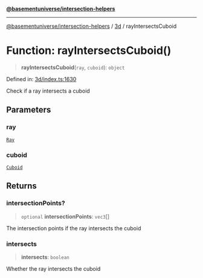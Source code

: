 [**@basementuniverse/intersection-helpers**](../../README.md)

***

[@basementuniverse/intersection-helpers](../../README.md) / [3d](../README.md) / rayIntersectsCuboid

# Function: rayIntersectsCuboid()

> **rayIntersectsCuboid**(`ray`, `cuboid`): `object`

Defined in: [3d/index.ts:1630](https://github.com/basementuniverse/intersection-helpers/blob/d942e5cf9ee51dc3854d6fbfe1d84a7ecd83c1ca/src/3d/index.ts#L1630)

Check if a ray intersects a cuboid

## Parameters

### ray

[`Ray`](../types/type-aliases/Ray.md)

### cuboid

[`Cuboid`](../types/type-aliases/Cuboid.md)

## Returns

### intersectionPoints?

> `optional` **intersectionPoints**: `vec3`[]

The intersection points if the ray intersects the cuboid

### intersects

> **intersects**: `boolean`

Whether the ray intersects the cuboid
